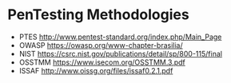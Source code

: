 # PenTesting Methodologies

- PTES http://www.pentest-standard.org/index.php/Main_Page
- OWASP https://owasp.org/www-chapter-brasilia/
- NIST https://csrc.nist.gov/publications/detail/sp/800-115/final
- OSSTMM https://www.isecom.org/OSSTMM.3.pdf
- ISSAF http://www.oissg.org/files/issaf0.2.1.pdf
